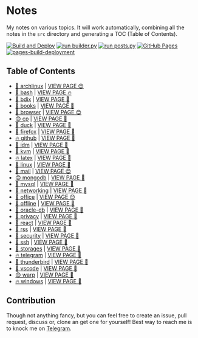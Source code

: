 # Notes

My notes on various topics. It will work automatically, combining all the notes in the `src` directory and generating a TOC (Table of Contents).

[![Build and Deploy](https://github.com/SharafatKarim/notes/actions/workflows/action.yml/badge.svg)](https://github.com/SharafatKarim/notes/actions/workflows/action.yml)
[![run builder.py](https://github.com/SharafatKarim/notes/actions/workflows/action.yml/badge.svg)](https://github.com/SharafatKarim/notes/actions/workflows/action.yml)
[![run posts.py](https://github.com/SharafatKarim/notes/actions/workflows/posts.yml/badge.svg)](https://github.com/SharafatKarim/notes/actions/workflows/posts.yml)
[![GitHub Pages](https://github.com/SharafatKarim/notes/actions/workflows/gh-pages.yml/badge.svg)](https://github.com/SharafatKarim/notes/actions/workflows/gh-pages.yml)
[![pages-build-deployment](https://github.com/SharafatKarim/notes/actions/workflows/pages/pages-build-deployment/badge.svg)](https://github.com/SharafatKarim/notes/actions/workflows/pages/pages-build-deployment)


## Table of Contents

- [🌟 archlinux](src/archlinux.md) | <a href='https://sharafat.is-a.dev/notes/archlinux' target='_blank'>VIEW PAGE 😊</a>
- [🎸 bash](src/bash.md) | <a href='https://sharafat.is-a.dev/notes/bash' target='_blank'>VIEW PAGE 🔥</a>
- [🍕 bdix](src/bdix.md) | <a href='https://sharafat.is-a.dev/notes/bdix' target='_blank'>VIEW PAGE 🎉</a>
- [🎉 books](src/books.md) | <a href='https://sharafat.is-a.dev/notes/books' target='_blank'>VIEW PAGE 🍕</a>
- [🌈 browser](src/browser.md) | <a href='https://sharafat.is-a.dev/notes/browser' target='_blank'>VIEW PAGE 😊</a>
- [😊 cp](src/cp.md) | <a href='https://sharafat.is-a.dev/notes/cp' target='_blank'>VIEW PAGE 🎸</a>
- [🎸 duck](src/duck.md) | <a href='https://sharafat.is-a.dev/notes/duck' target='_blank'>VIEW PAGE 🌈</a>
- [👾 firefox](src/firefox.md) | <a href='https://sharafat.is-a.dev/notes/firefox' target='_blank'>VIEW PAGE 🍕</a>
- [🔥 github](src/github.md) | <a href='https://sharafat.is-a.dev/notes/github' target='_blank'>VIEW PAGE 🌈</a>
- [👾 idm](src/idm.md) | <a href='https://sharafat.is-a.dev/notes/idm' target='_blank'>VIEW PAGE 🤖</a>
- [🍕 kvm](src/kvm.md) | <a href='https://sharafat.is-a.dev/notes/kvm' target='_blank'>VIEW PAGE 🎸</a>
- [🔥 latex](src/latex.md) | <a href='https://sharafat.is-a.dev/notes/latex' target='_blank'>VIEW PAGE 🚀</a>
- [🌈 linux](src/linux.md) | <a href='https://sharafat.is-a.dev/notes/linux' target='_blank'>VIEW PAGE 🌟</a>
- [🌈 mail](src/mail.md) | <a href='https://sharafat.is-a.dev/notes/mail' target='_blank'>VIEW PAGE 😊</a>
- [😊 mongodb](src/mongodb.md) | <a href='https://sharafat.is-a.dev/notes/mongodb' target='_blank'>VIEW PAGE 🤖</a>
- [🌈 mysql](src/mysql.md) | <a href='https://sharafat.is-a.dev/notes/mysql' target='_blank'>VIEW PAGE 🌟</a>
- [🎸 networking](src/networking.md) | <a href='https://sharafat.is-a.dev/notes/networking' target='_blank'>VIEW PAGE 🤖</a>
- [🎉 office](src/office.md) | <a href='https://sharafat.is-a.dev/notes/office' target='_blank'>VIEW PAGE 😊</a>
- [🎸 offline](src/offline.md) | <a href='https://sharafat.is-a.dev/notes/offline' target='_blank'>VIEW PAGE 🚀</a>
- [🌈 oracle-db](src/oracle-db.md) | <a href='https://sharafat.is-a.dev/notes/oracle-db' target='_blank'>VIEW PAGE 👾</a>
- [🎸 privacy](src/privacy.md) | <a href='https://sharafat.is-a.dev/notes/privacy' target='_blank'>VIEW PAGE 🤖</a>
- [🎉 react](src/react.md) | <a href='https://sharafat.is-a.dev/notes/react' target='_blank'>VIEW PAGE 🚀</a>
- [🌟 rss](src/rss.md) | <a href='https://sharafat.is-a.dev/notes/rss' target='_blank'>VIEW PAGE 🎉</a>
- [🍕 security](src/security.md) | <a href='https://sharafat.is-a.dev/notes/security' target='_blank'>VIEW PAGE 🤖</a>
- [🌈 ssh](src/ssh.md) | <a href='https://sharafat.is-a.dev/notes/ssh' target='_blank'>VIEW PAGE 🎸</a>
- [🌈 storages](src/storages.md) | <a href='https://sharafat.is-a.dev/notes/storages' target='_blank'>VIEW PAGE 🚀</a>
- [🔥 telegram](src/telegram.md) | <a href='https://sharafat.is-a.dev/notes/telegram' target='_blank'>VIEW PAGE 🚀</a>
- [🚀 thunderbird](src/thunderbird.md) | <a href='https://sharafat.is-a.dev/notes/thunderbird' target='_blank'>VIEW PAGE 🎉</a>
- [🚀 vscode](src/vscode.md) | <a href='https://sharafat.is-a.dev/notes/vscode' target='_blank'>VIEW PAGE 🎸</a>
- [😊 warp](src/warp.md) | <a href='https://sharafat.is-a.dev/notes/warp' target='_blank'>VIEW PAGE 🎸</a>
- [🔥 windows](src/windows.md) | <a href='https://sharafat.is-a.dev/notes/windows' target='_blank'>VIEW PAGE 🍕</a>

## Contribution

Though not anything fancy, but you can feel free to create an issue, pull request, discuss or, clone an get one for yourself!
Best way to reach me is to knock me on [Telegram](https://t.me/SharafatKarim).

